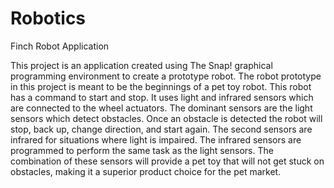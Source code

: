 # Robotics
Finch Robot Application

This project is an application created using The Snap! graphical programming environment to create a prototype robot. The robot prototype in this project is meant to be the beginnings of a pet toy robot. This robot has a command to start and stop. It uses light and infrared sensors which are connected to the wheel actuators. The dominant sensors are the light sensors which detect obstacles. Once an obstacle is detected the robot will stop, back up, change direction, and start again. The second sensors are infrared for situations where light is impaired. The infrared sensors are programmed to perform the same task as the light sensors. The combination of these sensors will provide a pet toy that will not get stuck on obstacles, making it a superior product choice for the pet market.
